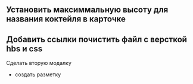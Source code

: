 ## Установить максиммальную высоту для названия коктейля в карточке

## Добавить ссылки почистить файл с версткой hbs и css

Сделать вторую модалку

- создать разметку
